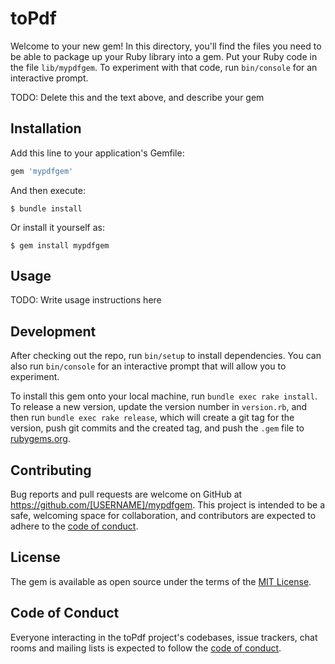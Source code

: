 # toPdf

Welcome to your new gem! In this directory, you'll find the files you need to be able to package up your Ruby library into a gem. Put your Ruby code in the file `lib/mypdfgem`. To experiment with that code, run `bin/console` for an interactive prompt.

TODO: Delete this and the text above, and describe your gem

## Installation

Add this line to your application's Gemfile:

```ruby
gem 'mypdfgem'
```

And then execute:

    $ bundle install

Or install it yourself as:

    $ gem install mypdfgem

## Usage

TODO: Write usage instructions here

## Development

After checking out the repo, run `bin/setup` to install dependencies. You can also run `bin/console` for an interactive prompt that will allow you to experiment.

To install this gem onto your local machine, run `bundle exec rake install`. To release a new version, update the version number in `version.rb`, and then run `bundle exec rake release`, which will create a git tag for the version, push git commits and the created tag, and push the `.gem` file to [rubygems.org](https://rubygems.org).

## Contributing

Bug reports and pull requests are welcome on GitHub at https://github.com/[USERNAME]/mypdfgem. This project is intended to be a safe, welcoming space for collaboration, and contributors are expected to adhere to the [code of conduct](https://github.com/[USERNAME]/mypdfgem/blob/main/CODE_OF_CONDUCT.md).

## License

The gem is available as open source under the terms of the [MIT License](https://opensource.org/licenses/MIT).

## Code of Conduct

Everyone interacting in the toPdf project's codebases, issue trackers, chat rooms and mailing lists is expected to follow the [code of conduct](https://github.com/[USERNAME]/mypdfgem/blob/main/CODE_OF_CONDUCT.md).
